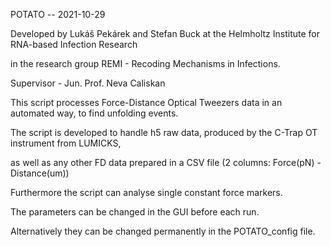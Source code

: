 

POTATO -- 2021-10-29

Developed by Lukáš Pekárek and Stefan Buck at the Helmholtz Institute for RNA-based Infection Research

in the research group REMI - Recoding Mechanisms in Infections.

Supervisor - Jun. Prof. Neva Caliskan



This script processes Force-Distance Optical Tweezers data in an automated way, to find unfolding events.

The script is developed to handle h5 raw data, produced by the C-Trap OT instrument from LUMICKS,

as well as any other FD data prepared in a CSV file (2 columns: Force(pN) - Distance(um))

Furthermore the script can analyse single constant force markers.

The parameters can be changed in the GUI before each run.

Alternatively they can be changed permanently in the POTATO_config file.
